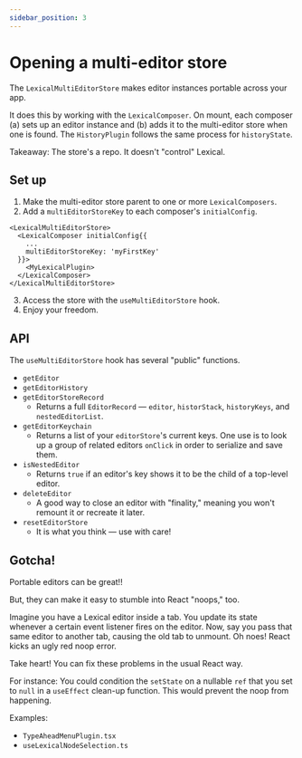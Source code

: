 ```yaml
---
sidebar_position: 3
---
```


# Opening a multi-editor store

The `LexicalMultiEditorStore` makes editor instances portable across your app. 

It does this by working with the `LexicalComposer`. On mount, each composer (a) sets up an editor instance and (b) adds it to the multi-editor store when one is found. The `HistoryPlugin` follows the same process for `historyState`. 

Takeaway: The store's a repo. It doesn't "control" Lexical. 

## Set up

1. Make the multi-editor store parent to one or more `LexicalComposers`. 
2. Add a `multiEditorStoreKey` to each composer's `initialConfig`. 

```
<LexicalMultiEditorStore>
  <LexicalComposer initialConfig{{
    ...
    multiEditorStoreKey: 'myFirstKey'
  }}>
    <MyLexicalPlugin>
  </LexicalComposer>
</LexicalMultiEditorStore>
```
3. Access the store with the `useMultiEditorStore` hook.
4. Enjoy your freedom.

## API

The `useMultiEditorStore` hook has several "public" functions.

  - `getEditor`
  - `getEditorHistory`
  - `getEditorStoreRecord`
    - Returns a full `EditorRecord` — `editor`, `historStack`, `historyKeys`, and `nestedEditorList`.
  - `getEditorKeychain`
    - Returns a list of your `editorStore`'s current keys. One use is to look up a group of related editors `onClick` in order to serialize and save them.
  - `isNestedEditor`
    - Returns `true` if an editor's key shows it to be the child of a top-level editor. 
  - `deleteEditor`
    - A good way to close an editor with "finality," meaning you won't remount it or recreate it later. 
  - `resetEditorStore`
    - It is what you think — use with care!

## Gotcha!

Portable editors can be great!!

But, they can make it easy to stumble into React "noops," too. 

Imagine you have a Lexical editor inside a tab. You update its state whenever a certain event listener fires on the editor. Now, say you pass that same editor to another tab, causing the old tab to unmount. Oh noes! React kicks an ugly red noop error.

Take heart! You can fix these problems in the usual React way. 

For instance: You could condition the `setState` on a nullable `ref` that you set to `null` in a `useEffect` clean-up function. This would prevent the noop from happening.

Examples: 

- `TypeAheadMenuPlugin.tsx` 
- `useLexicalNodeSelection.ts`
